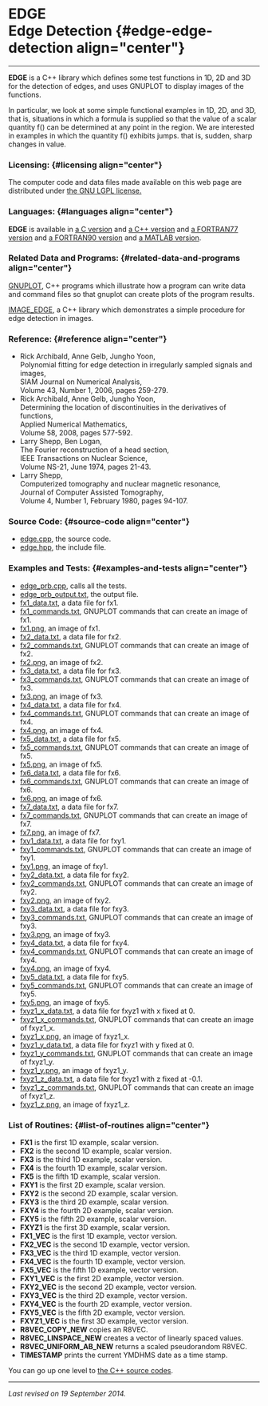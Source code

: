 EDGE\
Edge Detection {#edge-edge-detection align="center"}
==============

------------------------------------------------------------------------

**EDGE** is a C++ library which defines some test functions in 1D, 2D
and 3D for the detection of edges, and uses GNUPLOT to display images of
the functions.

In particular, we look at some simple functional examples in 1D, 2D, and
3D, that is, situations in which a formula is supplied so that the value
of a scalar quantity f() can be determined at any point in the region.
We are interested in examples in which the quantity f() exhibits jumps.
that is, sudden, sharp changes in value.

### Licensing: {#licensing align="center"}

The computer code and data files made available on this web page are
distributed under [the GNU LGPL license.](../../txt/gnu_lgpl.txt)

### Languages: {#languages align="center"}

**EDGE** is available in [a C version](../../c_src/edge/edge.html) and
[a C++ version](../../cpp_src/edge/edge.html) and [a FORTRAN77
version](../../f77_src/edge/edge.html) and [a FORTRAN90
version](../../f_src/edge/edge.html) and [a MATLAB
version](../../m_src/edge/edge.html).

### Related Data and Programs: {#related-data-and-programs align="center"}

[GNUPLOT](../../cpp_src/gnuplot/gnuplot.html), C++ programs which
illustrate how a program can write data and command files so that
gnuplot can create plots of the program results.

[IMAGE\_EDGE](../../cpp_src/image_edge/image_edge.html), a C++ library
which demonstrates a simple procedure for edge detection in images.

### Reference: {#reference align="center"}

-   Rick Archibald, Anne Gelb, Jungho Yoon,\
    Polynomial fitting for edge detection in irregularly sampled signals
    and images,\
    SIAM Journal on Numerical Analysis,\
    Volume 43, Number 1, 2006, pages 259-279.
-   Rick Archibald, Anne Gelb, Jungho Yoon,\
    Determining the location of discontinuities in the derivatives of
    functions,\
    Applied Numerical Mathematics,\
    Volume 58, 2008, pages 577-592.
-   Larry Shepp, Ben Logan,\
    The Fourier reconstruction of a head section,\
    IEEE Transactions on Nuclear Science,\
    Volume NS-21, June 1974, pages 21-43.
-   Larry Shepp,\
    Computerized tomography and nuclear magnetic resonance,\
    Journal of Computer Assisted Tomography,\
    Volume 4, Number 1, February 1980, pages 94-107.

### Source Code: {#source-code align="center"}

-   [edge.cpp](edge.cpp), the source code.
-   [edge.hpp](edge.hpp), the include file.

### Examples and Tests: {#examples-and-tests align="center"}

-   [edge\_prb.cpp](edge_prb.cpp), calls all the tests.
-   [edge\_prb\_output.txt](edge_prb_output.txt), the output file.
-   [fx1\_data.txt](fx1_data.txt), a data file for fx1.
-   [fx1\_commands.txt](fx1_commands.txt), GNUPLOT commands that can
    create an image of fx1.
-   [fx1.png](fx1.png), an image of fx1.
-   [fx2\_data.txt](fx2_data.txt), a data file for fx2.
-   [fx2\_commands.txt](fx2_commands.txt), GNUPLOT commands that can
    create an image of fx2.
-   [fx2.png](fx2.png), an image of fx2.
-   [fx3\_data.txt](fx3_data.txt), a data file for fx3.
-   [fx3\_commands.txt](fx3_commands.txt), GNUPLOT commands that can
    create an image of fx3.
-   [fx3.png](fx3.png), an image of fx3.
-   [fx4\_data.txt](fx4_data.txt), a data file for fx4.
-   [fx4\_commands.txt](fx4_commands.txt), GNUPLOT commands that can
    create an image of fx4.
-   [fx4.png](fx4.png), an image of fx4.
-   [fx5\_data.txt](fx5_data.txt), a data file for fx5.
-   [fx5\_commands.txt](fx5_commands.txt), GNUPLOT commands that can
    create an image of fx5.
-   [fx5.png](fx5.png), an image of fx5.
-   [fx6\_data.txt](fx6_data.txt), a data file for fx6.
-   [fx6\_commands.txt](fx6_commands.txt), GNUPLOT commands that can
    create an image of fx6.
-   [fx6.png](fx6.png), an image of fx6.
-   [fx7\_data.txt](fx7_data.txt), a data file for fx7.
-   [fx7\_commands.txt](fx7_commands.txt), GNUPLOT commands that can
    create an image of fx7.
-   [fx7.png](fx7.png), an image of fx7.
-   [fxy1\_data.txt](fxy1_data.txt), a data file for fxy1.
-   [fxy1\_commands.txt](fxy1_commands.txt), GNUPLOT commands that can
    create an image of fxy1.
-   [fxy1.png](fxy1.png), an image of fxy1.
-   [fxy2\_data.txt](fxy2_data.txt), a data file for fxy2.
-   [fxy2\_commands.txt](fxy2_commands.txt), GNUPLOT commands that can
    create an image of fxy2.
-   [fxy2.png](fxy2.png), an image of fxy2.
-   [fxy3\_data.txt](fxy3_data.txt), a data file for fxy3.
-   [fxy3\_commands.txt](fxy3_commands.txt), GNUPLOT commands that can
    create an image of fxy3.
-   [fxy3.png](fxy3.png), an image of fxy3.
-   [fxy4\_data.txt](fxy4_data.txt), a data file for fxy4.
-   [fxy4\_commands.txt](fxy4_commands.txt), GNUPLOT commands that can
    create an image of fxy4.
-   [fxy4.png](fxy4.png), an image of fxy4.
-   [fxy5\_data.txt](fxy5_data.txt), a data file for fxy5.
-   [fxy5\_commands.txt](fxy5_commands.txt), GNUPLOT commands that can
    create an image of fxy5.
-   [fxy5.png](fxy5.png), an image of fxy5.
-   [fxyz1\_x\_data.txt](fxyz1_x_data.txt), a data file for fxyz1 with x
    fixed at 0.
-   [fxyz1\_x\_commands.txt](fxyz1_x_commands.txt), GNUPLOT commands
    that can create an image of fxyz1\_x.
-   [fxyz1\_x.png](fxyz1_x.png), an image of fxyz1\_x.
-   [fxyz1\_y\_data.txt](fxyz1_y_data.txt), a data file for fxyz1 with y
    fixed at 0.
-   [fxyz1\_y\_commands.txt](fxyz1_y_commands.txt), GNUPLOT commands
    that can create an image of fxyz1\_y.
-   [fxyz1\_y.png](fxyz1_y.png), an image of fxyz1\_y.
-   [fxyz1\_z\_data.txt](fxyz1_z_data.txt), a data file for fxyz1 with z
    fixed at -0.1.
-   [fxyz1\_z\_commands.txt](fxyz1_z_commands.txt), GNUPLOT commands
    that can create an image of fxyz1\_z.
-   [fxyz1\_z.png](fxyz1_z.png), an image of fxyz1\_z.

### List of Routines: {#list-of-routines align="center"}

-   **FX1** is the first 1D example, scalar version.
-   **FX2** is the second 1D example, scalar version.
-   **FX3** is the third 1D example, scalar version.
-   **FX4** is the fourth 1D example, scalar version.
-   **FX5** is the fifth 1D example, scalar version.
-   **FXY1** is the first 2D example, scalar version.
-   **FXY2** is the second 2D example, scalar version.
-   **FXY3** is the third 2D example, scalar version.
-   **FXY4** is the fourth 2D example, scalar version.
-   **FXY5** is the fifth 2D example, scalar version.
-   **FXYZ1** is the first 3D example, scalar version.
-   **FX1\_VEC** is the first 1D example, vector version.
-   **FX2\_VEC** is the second 1D example, vector version.
-   **FX3\_VEC** is the third 1D example, vector version.
-   **FX4\_VEC** is the fourth 1D example, vector version.
-   **FX5\_VEC** is the fifth 1D example, vector version.
-   **FXY1\_VEC** is the first 2D example, vector version.
-   **FXY2\_VEC** is the second 2D example, vector version.
-   **FXY3\_VEC** is the third 2D example, vector version.
-   **FXY4\_VEC** is the fourth 2D example, vector version.
-   **FXY5\_VEC** is the fifth 2D example, vector version.
-   **FXYZ1\_VEC** is the first 3D example, vector version.
-   **R8VEC\_COPY\_NEW** copies an R8VEC.
-   **R8VEC\_LINSPACE\_NEW** creates a vector of linearly spaced values.
-   **R8VEC\_UNIFORM\_AB\_NEW** returns a scaled pseudorandom R8VEC.
-   **TIMESTAMP** prints the current YMDHMS date as a time stamp.

You can go up one level to [the C++ source codes](../cpp_src.html).

------------------------------------------------------------------------

*Last revised on 19 September 2014.*
